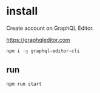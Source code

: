 # install

Create account on GraphQL Editor.

https://graphqleditor.com

```sh
npm i -g graphql-editor-cli
```

## run

```sh
npm run start
```
